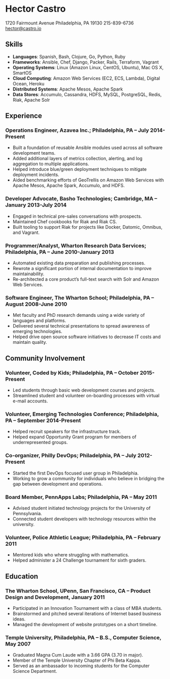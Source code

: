 # Hector Castro

1720 Fairmount Avenue
Philadelphia, PA 19130
215-839-6736
<hector@castro.io>

## Skills

- __Languages__: Spanish, Bash, Clojure, Go, Python, Ruby
- __Frameworks__: Ansible, Chef, Django, Packer, Rails, Terraform, Vagrant
- __Operating Systems__: Linux (Amazon Linux, CentOS, Ubuntu), Mac OS X, SmartOS
- __Cloud Computing__: Amazon Web Services (EC2, ECS, Lambda), Digital Ocean, Heroku
- __Distributed Systems__: Apache Mesos, Apache Spark
- __Data Stores__: Accumulo, Cassandra, HDFS, MySQL, PostgreSQL, Redis, Riak, Apache Solr

## Experience

### Operations Engineer, Azavea Inc.; Philadelphia, PA – July 2014-Present

- Built a foundation of reusable Ansible modules used across all software development teams.
- Added additional layers of metrics collection, alerting, and log aggregation to multiple applications.
- Helped introduce blue/green deployment techniques to mitigate deployment incidents.
- Aided benchmarking efforts of GeoTrellis on Amazon Web Services with Apache Mesos, Apache Spark, Accumulo, and HDFS.

### Developer Advocate, Basho Technologies; Cambridge, MA – January 2013-July 2014

- Engaged in technical pre-sales conversations with prospects.
- Maintained Chef cookbooks for Riak and Riak CS.
- Built tooling to support Riak for projects like Docker, Datomic, Omnibus, and Vagrant.

### Programmer/Analyst, Wharton Research Data Services; Philadelphia, PA – June 2010-January 2013

- Automated existing data preparation and publishing processes.
- Rewrote a significant portion of internal documentation to improve maintainability.
- Re-architected a core product’s full-text search with Solr and Amazon Web Services.

### Software Engineer, The Wharton School; Philadelphia, PA – August 2008-June 2010

- Met faculty and PhD research demands using a wide variety of languages and platforms.
- Delivered several technical presentations to spread awareness of emerging technologies.
- Helped drive open source software initiatives to decrease IT costs and maintain quality.

## Community Involvement

### Volunteer, Coded by Kids; Philadelphia, PA – October 2015-Present

- Led students through basic web development courses and projects.
- Streamlined student and volunteer on-boarding processes with virtual e-mail accounts.

### Volunteer, Emerging Technologies Conference; Philadelphia, PA – September 2014-Present

- Helped recruit speakers for the infrastructure track.
- Helped expand Opportunity Grant program for members of underrepresented groups.

### Co-organizer, Philly DevOps; Philadelphia, PA – July 2012-Present

- Started the first DevOps focused user group in Philadelphia.
- Working to grow a community for individuals who believe in bridging the gap between development and operations.

### Board Member, PennApps Labs; Philadelphia, PA – May 2011

- Advised student initiated technology projects for the University of Pennsylvania.
- Connected student developers with technology resources within the university.

### Volunteer, Police Athletic League; Philadelphia, PA – February 2011

- Mentored kids who where struggling with mathematics.
- Helped administer a 24 Challenge tournament for sixth graders.

## Education

### The Wharton School, UPenn, San Francisco, CA – Product Design and Development, January 2011

- Participated in an Innovation Tournament with a class of MBA students.
- Brainstormed and pitched several iterations of Internet based business ideas.
- Managed the development of website prototypes on a short timeline.

### Temple University, Philadelphia, PA – B.S., Computer Science, May 2007

- Graduated Magna Cum Laude with a 3.66 GPA (3.70 in major).
- Member of the Temple University Chapter of Phi Beta Kappa.
- Served as an ambassador to incoming students for the Computer Science Department.
